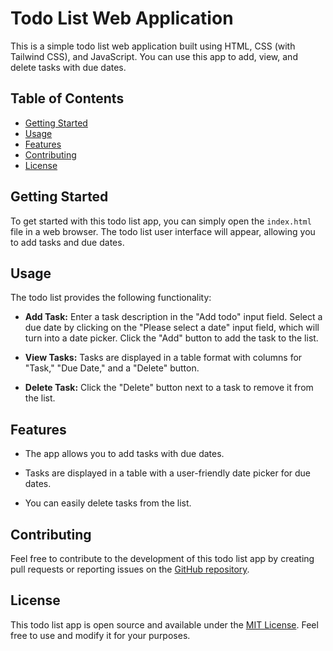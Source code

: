 # Todo List Web Application

This is a simple todo list web application built using HTML, CSS (with Tailwind CSS), and JavaScript. You can use this app to add, view, and delete tasks with due dates.

## Table of Contents

- [Getting Started](#getting-started)
- [Usage](#usage)
- [Features](#features)
- [Contributing](#contributing)
- [License](#license)

## Getting Started

To get started with this todo list app, you can simply open the `index.html` file in a web browser. The todo list user interface will appear, allowing you to add tasks and due dates.

## Usage

The todo list provides the following functionality:

- **Add Task:** Enter a task description in the "Add todo" input field. Select a due date by clicking on the "Please select a date" input field, which will turn into a date picker. Click the "Add" button to add the task to the list.

- **View Tasks:** Tasks are displayed in a table format with columns for "Task," "Due Date," and a "Delete" button.

- **Delete Task:** Click the "Delete" button next to a task to remove it from the list.

## Features

- The app allows you to add tasks with due dates.

- Tasks are displayed in a table with a user-friendly date picker for due dates.

- You can easily delete tasks from the list.

## Contributing

Feel free to contribute to the development of this todo list app by creating pull requests or reporting issues on the [GitHub repository](https://github.com/yourrepository).

## License

This todo list app is open source and available under the [MIT License](LICENSE). Feel free to use and modify it for your purposes.
